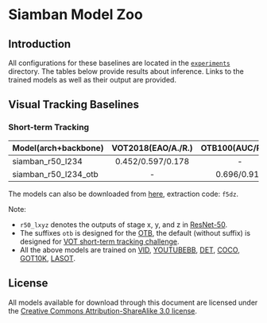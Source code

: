 # Siamban Model Zoo

## Introduction

All configurations for these baselines are located in the [`experiments`](experiments) directory. The tables below provide results about inference. Links to the trained models as well as their output are provided. 

## Visual Tracking Baselines

### Short-term Tracking

| Model(arch+backbone) | VOT2018(EAO/A./R.) | OTB100(AUC/Prec.) | URL                                                          |
| -------------------- | :----------------: | :---------------: | ------------------------------------------------------------ |
| siamban_r50_l234     | 0.452/0.597/0.178  |         -         | [model](https://drive.google.com/file/d/1SJwPUpTQm6xL44-8jLvDrSMhOzVsbLAZ/view?usp=sharing) |
| siamban_r50_l234_otb |         -          |    0.696/0.910    | [model](https://drive.google.com/file/d/1d_z_7azA56PrnyQWkRFnZmxb1IGU-72E/view?usp=sharing) |

The models can also be downloaded from [here](https://pan.baidu.com/s/1B4_E9O83dkH_AwEx8kiCzg), extraction code: `f5dz`. 

Note:

-  `r50_lxyz` denotes the outputs of stage x, y, and z in [ResNet-50](https://arxiv.org/abs/1512.03385).
- The suffixes `otb` is designed for the [OTB](http://cvlab.hanyang.ac.kr/tracker_benchmark/benchmark.html), the default (without suffix) is designed for [VOT short-term tracking challenge](http://www.votchallenge.net/index.html).
- All the above models are trained on [VID](http://image-net.org/challenges/LSVRC/2017/), [YOUTUBEBB](https://research.google.com/youtube-bb/), [DET](http://image-net.org/challenges/LSVRC/2017/), [COCO](http://cocodataset.org), [GOT10K](http://got-10k.aitestunion.com/), [LASOT](https://cis.temple.edu/lasot/). 




## License

All models available for download through this document are licensed under the [Creative Commons Attribution-ShareAlike 3.0 license](https://creativecommons.org/licenses/by-sa/3.0/).
